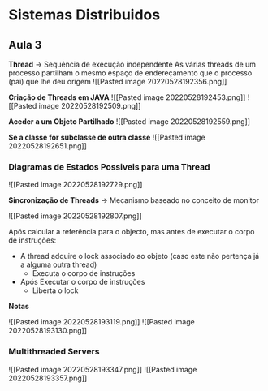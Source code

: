 # Sistemas Distribuidos

## Aula 3
**Thread** -> Sequência de execução independente
As várias threads de um processo partilham o mesmo espaço de endereçamento que o processo (pai) que lhe deu origem
![[Pasted image 20220528192356.png]]

**Criação de Threads em JAVA**
![[Pasted image 20220528192453.png]]
![[Pasted image 20220528192509.png]]

**Aceder a um Objeto Partilhado**
![[Pasted image 20220528192559.png]]

**Se a classe for subclasse de outra classe**
![[Pasted image 20220528192651.png]]

### Diagramas de Estados Possiveis para uma Thread
![[Pasted image 20220528192729.png]]

**Sincronização de Threads** -> Mecanismo baseado no conceito de monitor

![[Pasted image 20220528192807.png]]

Após calcular a referência para o objecto, mas antes de executar o corpo de instruções:

- A thread adquire o lock associado ao objeto (caso este não pertença já a alguma outra thread)
	- Executa o corpo de instruções
- Após Executar o corpo de instruções
	- Liberta o lock

**Notas**

![[Pasted image 20220528193119.png]]
![[Pasted image 20220528193130.png]]

### Multithreaded Servers

![[Pasted image 20220528193347.png]]
![[Pasted image 20220528193357.png]]

